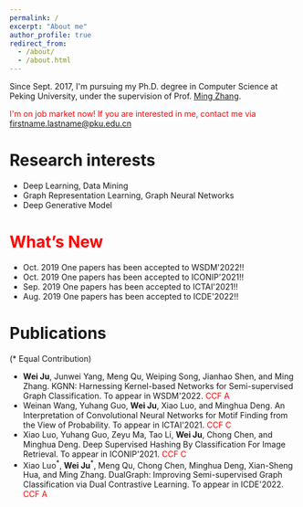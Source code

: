 ```yaml
---
permalink: /
excerpt: "About me"
author_profile: true
redirect_from: 
  - /about/
  - /about.html
---
```


Since Sept. 2017, I'm pursuing my Ph.D. degree in Computer Science at Peking University, under the supervision of Prof. [Ming Zhang](http://net.pku.edu.cn/dlib/mzhang/). 
<!-- I have also been closely working with Prof. [Jian Tang](https://jian-tang.com/), who is my supervior at [Mila](https://mila.quebec/en/) during Sept. 2018 - Sept. 2019. -->

<span style="color:red">I'm on job market now! If you are interested in me, contact me via firstname.lastname@pku.edu.cn</span>

Research interests
======
* Deep Learning, Data Mining
* Graph Representation Learning, Graph Neural Networks
* Deep Generative Model

<span style="color:red">What’s New</span>
=====
* Oct. 2019 One papers has been accepted to WSDM'2022!!
* Oct. 2019 One papers has been accepted to ICONIP'2021!!
* Sep. 2019 One papers has been accepted to ICTAI'2021!!
* Aug. 2019 One papers has been accepted to ICDE'2022!!

Publications
=====
(\* Equal Contribution)
* **Wei Ju**, Junwei Yang, Meng Qu, Weiping Song, Jianhao Shen, and Ming Zhang. KGNN: Harnessing Kernel-based Networks for Semi-supervised Graph Classification. To appear in WSDM'2022. <span style="color:red">CCF A</span>
* Weinan Wang, Yuhang Guo, **Wei Ju**, Xiao Luo, and Minghua Deng. An Interpretation of Convolutional Neural Networks for Motif Finding from the View of Probability. To appear in ICTAI'2021. <span style="color:red">CCF C</span>
* Xiao Luo, Yuhang Guo, Zeyu Ma, Tao Li, **Wei Ju**, Chong Chen, and Minghua Deng. Deep Supervised Hashing By Classification For Image Retrieval. To appear in ICONIP'2021. <span style="color:red">CCF C</span>
* Xiao Luo<sup>\*</sup>, **Wei Ju**<sup>\*</sup>, Meng Qu, Chong Chen, Minghua Deng, Xian-Sheng Hua, and Ming Zhang. DualGraph: Improving Semi-supervised Graph Classification via Dual Contrastive Learning. To appear in ICDE'2022. <span style="color:red">CCF A</span>
